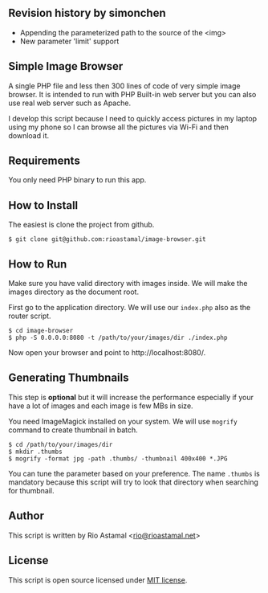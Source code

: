 ## Revision history by simonchen
- Appending the parameterized path to the source of the &lt;img&gt;
- New parameter 'limit' support

## Simple Image Browser

A single PHP file and less then 300 lines of code of very simple image browser. It is intended to run with PHP Built-in web server but you can also use real web server such as Apache.

I develop this script because I need to quickly access pictures in my laptop using my phone so I can browse all the pictures via Wi-Fi and then download it.

## Requirements

You only need PHP binary to run this app.

## How to Install

The easiest is clone the project from github.

```
$ git clone git@github.com:rioastamal/image-browser.git
```

## How to Run

Make sure you have valid directory with images inside. We will make the images directory as the document root.

First go to the application directory. We will use our `index.php` also as the router script.

```
$ cd image-browser
$ php -S 0.0.0.0:8080 -t /path/to/your/images/dir ./index.php
```

Now open your browser and point to http://localhost:8080/.

## Generating Thumbnails

This step is **optional** but it will increase the performance especially if your have a lot of images and each image is few MBs in size.

You need ImageMagick installed on your system. We will use `mogrify` command to create thumbnail in batch.

```
$ cd /path/to/your/images/dir
$ mkdir .thumbs
$ mogrify -format jpg -path .thumbs/ -thumbnail 400x400 *.JPG
```

You can tune the parameter based on your preference. The name `.thumbs` is mandatory because this script will try to look that directory when searching for thumbnail.

## Author

This script is written by Rio Astamal \<rio@rioastamal.net>

## License

This script is open source licensed under [MIT license](http://opensource.org/licenses/MIT).
